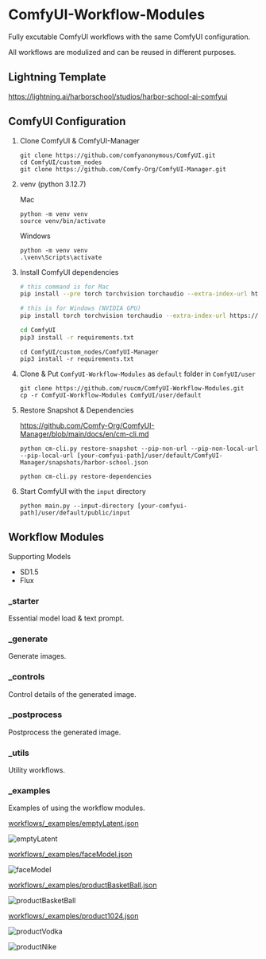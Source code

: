 # ComfyUI-Workflow-Modules

Fully excutable ComfyUI workflows with the same ComfyUI configuration.


All workflows are modulized and can be reused in different purposes.


## Lightning Template

https://lightning.ai/harborschool/studios/harbor-school-ai-comfyui


## ComfyUI Configuration


1. Clone ComfyUI & ComfyUI-Manager

   ```
   git clone https://github.com/comfyanonymous/ComfyUI.git
   cd ComfyUI/custom_nodes
   git clone https://github.com/Comfy-Org/ComfyUI-Manager.git
   ```

1. venv (python 3.12.7)

   Mac

   ```
   python -m venv venv
   source venv/bin/activate
   ```

   Windows

   ```
   python -m venv venv
   .\venv\Scripts\activate
   ```

1. Install ComfyUI dependencies

   ```sh
   # this command is for Mac
   pip install --pre torch torchvision torchaudio --extra-index-url https://download.pytorch.org/whl/nightly/cpu

   # this is for Windows (NVIDIA GPU)
   pip install torch torchvision torchaudio --extra-index-url https://download.pytorch.org/whl/cu128
   ```

   ```sh
   cd ComfyUI
   pip3 install -r requirements.txt
   ```

   ```
   cd ComfyUI/custom_nodes/ComfyUI-Manager
   pip3 install -r requirements.txt
   ```

1. Clone & Put `ComfyUI-Workflow-Modules` as `default` folder in `ComfyUI/user`

   ```
   git clone https://github.com/ruucm/ComfyUI-Workflow-Modules.git
   cp -r ComfyUI-Workflow-Modules ComfyUI/user/default
   ```

1. Restore Snapshot & Dependencies

   https://github.com/Comfy-Org/ComfyUI-Manager/blob/main/docs/en/cm-cli.md

   ```
   python cm-cli.py restore-snapshot --pip-non-url --pip-non-local-url --pip-local-url [your-comfyui-path]/user/default/ComfyUI-Manager/snapshots/harbor-school.json
   ```

   ```
   python cm-cli.py restore-dependencies
   ```

1. Start ComfyUI with the `input` directory

   ```
   python main.py --input-directory [your-comfyui-path]/user/default/public/input
   ```


## Workflow Modules

Supporting Models
- SD1.5
- Flux


### _starter

Essential model load & text prompt.


### _generate

Generate images.


### _controls

Control details of the generated image.


### _postprocess

Postprocess the generated image.


### _utils

Utility workflows.

### _examples

Examples of using the workflow modules.


[workflows/_examples/emptyLatent.json](workflows/_examples/emptyLatent.json)

![emptyLatent](workflows/_examples/outputs/emptyLatent.png)



[workflows/_examples/faceModel.json](workflows/_examples/faceModel.json)

![faceModel](workflows/_examples/outputs/faceModel.png)



[workflows/_examples/productBasketBall.json](workflows/_examples/productBasketBall.json)

![productBasketBall](workflows/_examples/outputs/productBasketBall.png)



[workflows/_examples/product1024.json](workflows/_examples/product1024.json)

![productVodka](workflows/_examples/outputs/productVodka.png)

![productNike](workflows/_examples/outputs/productNike.png)




